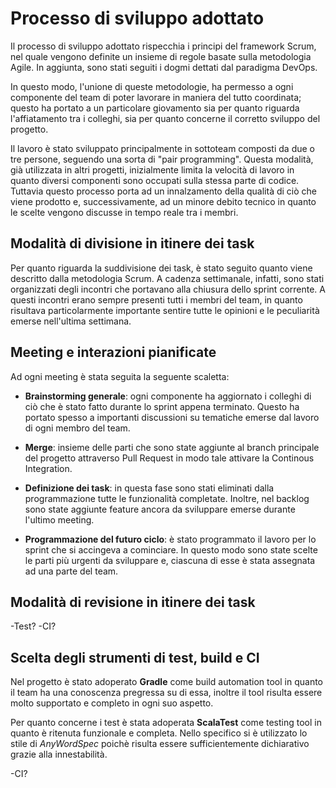 # Processo di sviluppo adottato

<!-- Scriviamo robe relative a Scrum meeting e pianificazione settimanale/scrum
review, retrospettiva, utilizzo di github projects, divisone in due sottogruppi
principali, ma alcune cose anche portate avanti singolarmente, Gradle con
scalatest, wordSpec, QA con scoveragev+ somnarcloud, release automatizzate...
-->

Il processo di sviluppo adottato rispecchia i principi del framework Scrum, nel
quale vengono definite un insieme di regole basate sulla metodologia Agile. In
aggiunta, sono stati seguiti i dogmi dettati dal paradigma DevOps.

In questo modo, l'unione di queste metodologie, ha permesso a ogni componente
del team di poter lavorare in maniera del tutto coordinata; questo ha portato a
un particolare giovamento sia per quanto riguarda l'affiatamento tra i colleghi,
sia per quanto concerne il corretto sviluppo del progetto.

Il lavoro è stato sviluppato principalmente in sottoteam composti da due o tre
persone, seguendo una sorta di "pair programming". Questa modalità, già
utilizzata in altri progetti, inizialmente limita la velocità di lavoro in
quanto diversi componenti sono occupati sulla stessa parte di codice. Tuttavia
questo processo porta ad un innalzamento della qualità di ciò che viene prodotto
e, successivamente, ad un minore debito tecnico in quanto le scelte vengono
discusse in tempo reale tra i membri.

## Modalità di divisione in itinere dei task

Per quanto riguarda la suddivisione dei task, è stato seguito quanto viene
descritto dalla metodologia Scrum. A cadenza settimanale, infatti, sono stati
organizzati degli incontri che portavano alla chiusura dello sprint corrente. A
questi incontri erano sempre presenti tutti i membri del team, in quanto
risultava particolarmente importante sentire tutte le opinioni e le peculiarità
emerse nell'ultima settimana.

## Meeting e interazioni pianificate

Ad ogni meeting è stata seguita la seguente scaletta:

- **Brainstorming generale**: ogni componente ha aggiornato i colleghi di ciò
  che è stato fatto durante lo sprint appena terminato. Questo ha portato spesso
  a importanti discussioni su tematiche emerse dal lavoro di ogni membro del
  team.

- **Merge**: insieme delle parti che sono state aggiunte al branch principale
  del progetto attraverso Pull Request in modo tale attivare la Continous
  Integration.

- **Definizione dei task**: in questa fase sono stati eliminati dalla
  programmazione tutte le funzionalità completate. Inoltre, nel backlog sono
  state aggiunte feature ancora da sviluppare emerse durante l'ultimo meeting.

- **Programmazione del futuro ciclo**: è stato programmato il lavoro per lo
  sprint che si accingeva a cominciare. In questo modo sono state scelte le
  parti più urgenti da sviluppare e, ciascuna di esse è stata assegnata ad una
  parte del team.

## Modalità di revisione in itinere dei task

-Test? -CI?

## Scelta degli strumenti di test, build e CI

Nel progetto è stato adoperato **Gradle** come build automation tool in quanto
il team ha una conoscenza pregressa su di essa, inoltre il tool risulta essere
molto supportato e completo in ogni suo aspetto.

Per quanto concerne i test è stata adoperata **ScalaTest** come testing tool in
quanto è ritenuta funzionale e completa. Nello specifico si è utilizzato lo
stile di _AnyWordSpec_ poichè risulta essere sufficientemente dichiarativo
grazie alla innestabilità.

-CI?
